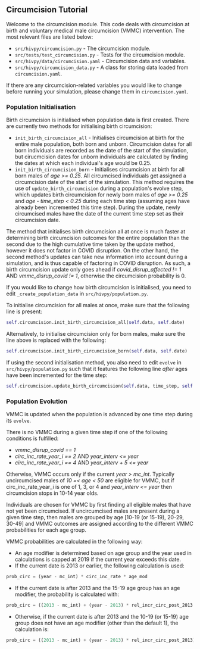## Circumcision Tutorial

Welcome to the circumcision module. This code deals with circumcision at birth and voluntary medical male circumcision (VMMC) intervention. The most relevant files are listed below:

- `src/hivpy/circumcision.py` - The circumcision module.
- `src/tests/test_circumcision.py` - Tests for the circumcision module.
- `src/hivpy/data/circumcision.yaml` - Circumcision data and variables.
- `src/hivpy/circumcision_data.py` - A class for storing data loaded from `circumcision.yaml`.

If there are any circumcision-related variables you would like to change before running your simulation, please change them in `circumcision.yaml`.

### Population Initialisation

Birth circumcision is initialised when population data is first created. There are currently two methods for initialising birth circumcision:

- `init_birth_circumcision_all` - Initialises circumcision at birth for the entire male population, both born and unborn. Circumcision dates for all born individuals are recorded as the date of the start of the simulation, but cirucmcision dates for unborn individuals are calculated by finding the dates at which each individual's age would be 0.25.
- `init_birth_circumcision_born` - Initialises circumcision at birth for all born males of *age >= 0.25*. All circumcised individuals get assigned a circumcision date of the start of the simulation. This method requires the use of `update_birth_circumcision` during a population's evolve step, which updates birth circumcision for newly born males of *age >= 0.25* and *age - time_step < 0.25* during each time step (assuming ages have already been incremented this time step). During the update, newly circumcised males have the date of the current time step set as their circumcision date.

The method that initialises birth circumcision all at once is much faster at determining birth circumcision outcomes for the entire population than the second due to the high cumulative time taken by the update method, however it does not factor in COVID disruption. On the other hand, the second method's updates can take new information into account during a simulation, and is thus capable of factoring in COVID disruption. As such, a birth circumcision update only goes ahead if *covid_disrup_affected != 1* AND *vmmc_disrup_covid != 1*, otherwise the circumcision probability is 0.

If you would like to change how birth circumcision is initialised, you need to edit `_create_population_data` in `src/hivpy/population.py`.

To initialise circumcision for all males at once, make sure that the following line is present:
```python
self.circumcision.init_birth_circumcision_all(self.data, self.date)
```
Alternatively, to initialise circumcision only for born males, make sure the line above is replaced with the following:
```python
self.circumcision.init_birth_circumcision_born(self.data, self.date)
```

If using the second initialisation method, you also need to edit `evolve` in `src/hivpy/population.py` such that it features the following line *after* ages have been incremented for the time step:
```python
self.circumcision.update_birth_circumcision(self.data, time_step, self.date)
```

### Population Evolution

VMMC is updated when the population is advanced by one time step during its `evolve`.

There is no VMMC during a given time step if one of the following conditions is fulfilled:
- *vmmc_disrup_covid == 1*
- *circ_inc_rate_year_i == 2* AND *year_interv <= year*
- *circ_inc_rate_year_i == 4* AND *year_interv + 5 <= year*

Otherwise, VMMC occurs only if the current *year > mc_int*. Typically uncircumcised males of *10 =< age < 50* are eligible for VMMC, but if circ_inc_rate_year_i is one of 1, 3, or 4 and *year_interv <= year* then circumcision stops in 10-14 year olds.

Individuals are chosen for VMMC by first finding all eligible males that have not yet been circumcised. If uncircumcised males are present during a given time step, then males are grouped by age [10-19 (or 15-19), 20-29, 30-49] and VMMC outcomes are assigned according to the different VMMC probabilities for each age group.

VMMC probabilities are calculated in the following way:
- An age modifier is determined based on age group and the year used in calculations is capped at 2019 if the current year exceeds this date.
- If the current date is 2013 or earlier, the following calculation is used:
```python
prob_circ = (year - mc_int) * circ_inc_rate * age_mod
```
- If the current date is after 2013 and the 15-19 age group has an age modifier, the probability is calculated with:
```python
prob_circ = ((2013 - mc_int) + (year - 2013) * rel_incr_circ_post_2013 * circ_inc_15_19) * circ_inc_rate
```
- Otherwise, if the current date is after 2013 and the 10-19 (or 15-19) age group does not have an age modifier (other than the default 1), the calculation is:
```python
prob_circ = ((2013 - mc_int) + (year - 2013) * rel_incr_circ_post_2013) * circ_inc_rate * age_mod
```
